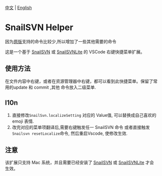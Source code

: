 [中文](./README_zh.md) | [English](./README.md)
# SnailSVN Helper
因为[原版](https://marketplace.visualstudio.com/items?itemName=Zlorn.snail-svn-helper)支持的命令比较少,所以增加了一些其他需要的命令

这是一个基于 [SnailSVN](https://apps.apple.com/cn/app/snailsvn/id847259925) 或 [SnailSVNLite](https://apps.apple.com/cn/app/snailsvn/id1063090543) 的 VSCode 右键快捷菜单扩展。



## 使用方法
在文件内容中右键，或者在资源管理器中右键，都可以看到此快捷菜单。保留了常用的update 和 commit ,其他 命令放入二级菜单.

## l10n
1. 直接修改`SnailSvn.localizeSetting` 对应的 Value值, 可以替换成自己喜欢的 emoji 表情.
2. 改完对应的菜单项翻译后,需要右键触发任一 SnailSVN 命令 或者直接触发`Snailsvn resetLocalize`命令, 然后重启Vscode, 使修改生效.


## 注意
该扩展只支持 Mac 系统，并且需要已经安装了 [SnailSVN](https://apps.apple.com/cn/app/snailsvn/id847259925) 或 [SnailSVNLite](https://apps.apple.com/cn/app/snailsvn/id1063090543) 才会生效。  
